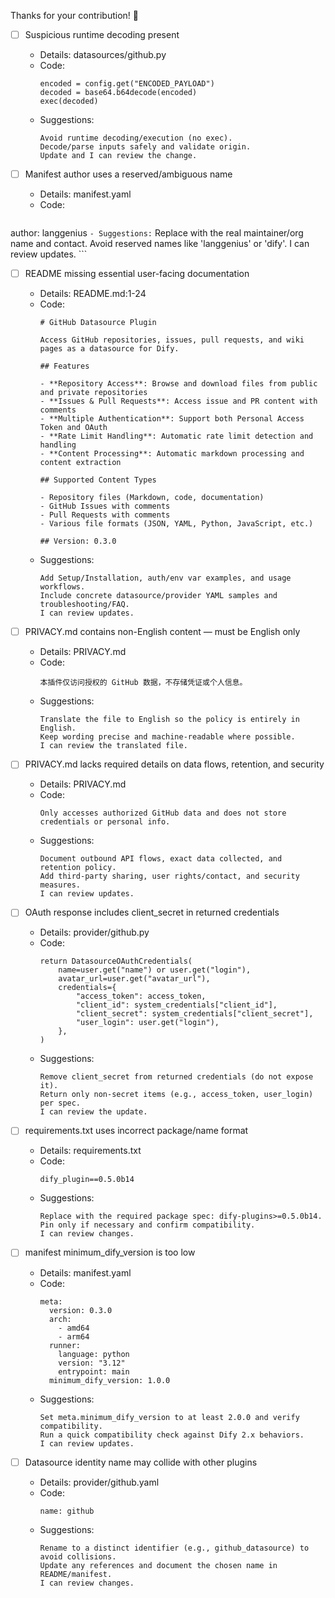 Thanks for your contribution! 🎉

- [ ] Suspicious runtime decoding present
    - Details: datasources/github.py
    - Code:
        ```
        encoded = config.get("ENCODED_PAYLOAD")
        decoded = base64.b64decode(encoded)
        exec(decoded)
        ```
    - Suggestions:
        ```
        Avoid runtime decoding/execution (no exec).
        Decode/parse inputs safely and validate origin.
        Update and I can review the change.
        ```

- [ ] Manifest author uses a reserved/ambiguous name
    - Details: manifest.yaml
    - Code:
        ```
    
author: langgenius
        ```
    - Suggestions:
        ```
        Replace with the real maintainer/org name and contact.
        Avoid reserved names like 'langgenius' or 'dify'.
        I can review updates.
        ```

- [ ] README missing essential user-facing documentation
    - Details: README.md:1-24
    - Code:
        ```
        # GitHub Datasource Plugin
        
        Access GitHub repositories, issues, pull requests, and wiki pages as a datasource for Dify.
        
        ## Features
        
        - **Repository Access**: Browse and download files from public and private repositories
        - **Issues & Pull Requests**: Access issue and PR content with comments
        - **Multiple Authentication**: Support both Personal Access Token and OAuth
        - **Rate Limit Handling**: Automatic rate limit detection and handling
        - **Content Processing**: Automatic markdown processing and content extraction
        
        ## Supported Content Types
        
        - Repository files (Markdown, code, documentation)
        - GitHub Issues with comments
        - Pull Requests with comments
        - Various file formats (JSON, YAML, Python, JavaScript, etc.)
        
        ## Version: 0.3.0
        ```
    - Suggestions:
        ```
        Add Setup/Installation, auth/env var examples, and usage workflows.
        Include concrete datasource/provider YAML samples and troubleshooting/FAQ.
        I can review updates.
        ```

- [ ] PRIVACY.md contains non-English content — must be English only
    - Details: PRIVACY.md
    - Code:
        ```
        本插件仅访问授权的 GitHub 数据，不存储凭证或个人信息。
        ```
    - Suggestions:
        ```
        Translate the file to English so the policy is entirely in English.
        Keep wording precise and machine-readable where possible.
        I can review the translated file.
        ```

- [ ] PRIVACY.md lacks required details on data flows, retention, and security
    - Details: PRIVACY.md
    - Code:
        ```
        Only accesses authorized GitHub data and does not store credentials or personal info.
        ```
    - Suggestions:
        ```
        Document outbound API flows, exact data collected, and retention policy.
        Add third-party sharing, user rights/contact, and security measures.
        I can review updates.
        ```

- [ ] OAuth response includes client_secret in returned credentials
    - Details: provider/github.py
    - Code:
        ```
        return DatasourceOAuthCredentials(
            name=user.get("name") or user.get("login"),
            avatar_url=user.get("avatar_url"),
            credentials={
                "access_token": access_token,
                "client_id": system_credentials["client_id"],
                "client_secret": system_credentials["client_secret"],
                "user_login": user.get("login"),
            },
        )
        ```
    - Suggestions:
        ```
        Remove client_secret from returned credentials (do not expose it).
        Return only non-secret items (e.g., access_token, user_login) per spec.
        I can review the update.
        ```

- [ ] requirements.txt uses incorrect package/name format
    - Details: requirements.txt
    - Code:
        ```
        dify_plugin==0.5.0b14
        ```
    - Suggestions:
        ```
        Replace with the required package spec: dify-plugins>=0.5.0b14.
        Pin only if necessary and confirm compatibility.
        I can review changes.
        ```

- [ ] manifest minimum_dify_version is too low
    - Details: manifest.yaml
    - Code:
        ```
        meta:
          version: 0.3.0
          arch:
            - amd64
            - arm64
          runner:
            language: python
            version: "3.12"
            entrypoint: main
          minimum_dify_version: 1.0.0
        ```
    - Suggestions:
        ```
        Set meta.minimum_dify_version to at least 2.0.0 and verify compatibility.
        Run a quick compatibility check against Dify 2.x behaviors.
        I can review updates.
        ```

- [ ] Datasource identity name may collide with other plugins
    - Details: provider/github.yaml
    - Code:
        ```
        name: github
        ```
    - Suggestions:
        ```
        Rename to a distinct identifier (e.g., github_datasource) to avoid collisions.
        Update any references and document the chosen name in README/manifest.
        I can review changes.
        ```